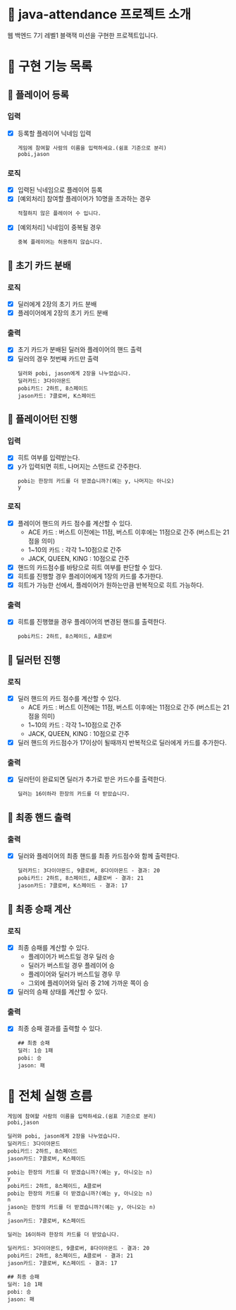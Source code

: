 # :sparkling_heart: java-attendance 프로젝트 소개

웹 백엔드 7기 레벨1 블랙잭 미션을 구현한 프로젝트입니다.

# :dart: 구현 기능 목록

## :rocket: 플레이어 등록

### 입력

- [x] 등록할 플레이어 닉네임 입력

    ```
    게임에 참여할 사람의 이름을 입력하세요.(쉼표 기준으로 분리)
    pobi,jason
    ```

### 로직

- [x] 입력된 닉네임으로 플레이어 등록
- [x] [예외처리] 참여할 플레이어가 10명을 초과하는 경우
    ```
    적절하지 않은 플레이어 수 입니다.
    ```
- [x] [예외처리] 닉네임이 중복될 경우
    ```
    중복 플레이어는 허용하지 않습니다.
    ```

## :rocket: 초기 카드 분배

### 로직

- [x] 딜러에게 2장의 초기 카드 분배
- [x] 플레이어에게 2장의 초기 카드 분배

### 출력

- [x] 초기 카드가 분배된 딜러와 플레이어의 핸드 출력
- [x] 딜러의 경우 첫번째 카드만 출력
    ```
    딜러와 pobi, jason에게 2장을 나누었습니다.
    딜러카드: 3다이아몬드
    pobi카드: 2하트, 8스페이드
    jason카드: 7클로버, K스페이드
    ```

## :rocket: 플레이어턴 진행

### 입력

- [x] 히트 여부를 입력받는다.
- [x] y가 입력되면 히트, 나머지는 스탠드로 간주한다.
    ```
    pobi는 한장의 카드를 더 받겠습니까?(예는 y, 나머지는 아니오)
    y
    ```

### 로직

- [x] 플레이어 핸드의 카드 점수를 계산할 수 있다.
    - ACE 카드 : 버스트 이전에는 11점, 버스트 이후에는 11점으로 간주 (버스트는 21점을 의미)
    - 1~10의 카드 : 각각 1~10점으로 간주
    - JACK, QUEEN, KING : 10점으로 간주
- [x] 핸드의 카드점수를 바탕으로 히트 여부를 판단할 수 있다.
- [x] 히트를 진행할 경우 플레이어에게 1장의 카드를 추가한다.
- [x] 히트가 가능한 선에서, 플레이어가 원하는만큼 반복적으로 히트 가능하다.

### 출력

- [x] 히트를 진행했을 경우 플레이어의 변경된 핸드를 출력한다.
    ```
    pobi카드: 2하트, 8스페이드, A클로버
    ```

## :rocket: 딜러턴 진행

### 로직

- [x] 딜러 핸드의 카드 점수를 계산할 수 있다.
    - ACE 카드 : 버스트 이전에는 11점, 버스트 이후에는 11점으로 간주 (버스트는 21점을 의미)
    - 1~10의 카드 : 각각 1~10점으로 간주
    - JACK, QUEEN, KING : 10점으로 간주
- [x] 딜러 핸드의 카드점수가 17이상이 될때까지 반복적으로 딜러에게 카드를 추가한다.

### 출력

- [x] 딜러턴이 완료되면 딜러가 추가로 받은 카드수를 출력한다.
    ```
    딜러는 16이하라 한장의 카드를 더 받았습니다.
    ```

## :rocket: 최종 핸드 출력

### 출력

- [x] 딜러와 플레이어의 최종 핸드를 최종 카드점수와 함께 출력한다.
    ```
    딜러카드: 3다이아몬드, 9클로버, 8다이아몬드 - 결과: 20
    pobi카드: 2하트, 8스페이드, A클로버 - 결과: 21
    jason카드: 7클로버, K스페이드 - 결과: 17
    ```

## :rocket: 최종 승패 계산

### 로직

- [x] 최종 승패를 계산할 수 있다.
    - 플레이어가 버스트일 경우 딜러 승
    - 딜러가 버스트일 경우 플레이어 승
    - 플레이어와 딜러가 버스트일 경우 무
    - 그외에 플레이어와 딜러 중 21에 가까운 쪽이 승
- [x] 딜러의 승패 상태를 계산할 수 있다.

### 출력

- [x] 최종 승패 결과를 출력할 수 있다.
    ```
    ## 최종 승패
    딜러: 1승 1패
    pobi: 승
    jason: 패
    ```

# :dart: 전체 실행 흐름

```
게임에 참여할 사람의 이름을 입력하세요.(쉼표 기준으로 분리)
pobi,jason

딜러와 pobi, jason에게 2장을 나누었습니다.
딜러카드: 3다이아몬드
pobi카드: 2하트, 8스페이드
jason카드: 7클로버, K스페이드

pobi는 한장의 카드를 더 받겠습니까?(예는 y, 아니오는 n)
y
pobi카드: 2하트, 8스페이드, A클로버
pobi는 한장의 카드를 더 받겠습니까?(예는 y, 아니오는 n)
n
jason는 한장의 카드를 더 받겠습니까?(예는 y, 아니오는 n)
n
jason카드: 7클로버, K스페이드

딜러는 16이하라 한장의 카드를 더 받았습니다.

딜러카드: 3다이아몬드, 9클로버, 8다이아몬드 - 결과: 20
pobi카드: 2하트, 8스페이드, A클로버 - 결과: 21
jason카드: 7클로버, K스페이드 - 결과: 17

## 최종 승패
딜러: 1승 1패
pobi: 승 
jason: 패
```